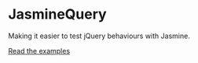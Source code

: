 JasmineQuery
===

Making it easier to test jQuery behaviours with Jasmine.

[Read the examples](spec/examples)

